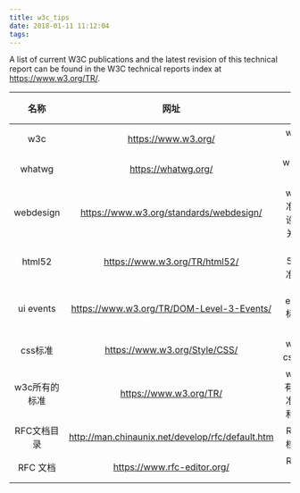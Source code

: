 ```yaml
---
title: w3c_tips
date: 2018-01-11 11:12:04
tags:
---
```


A list of current W3C publications and the latest revision of this technical report can be found in the W3C technical reports index at https://www.w3.org/TR/.

| 名称 | 网址 | 描述 | 链接 |
|:-: | :-: | :-: | :-: |
| w3c| https://www.w3.org/ | w3c官网 | [链接](https://www.w3.org/) |
| whatwg | https://whatwg.org/ | whatwg官网 | [链接](https://whatwg.org/) |
| webdesign |https://www.w3.org/standards/webdesign/ | w3c标准web设计相关标准 | [链接](https://www.w3.org/standards/webdesign/) |
| html52 | https://www.w3.org/TR/html52/ | html 5.2 标准文档 | [链接](https://www.w3.org/TR/html52/) |
| ui events | https://www.w3.org/TR/DOM-Level-3-Events/  | ui events 标准文档 | [链接](https://www.w3.org/TR/DOM-Level-3-Events/) |
| css标准 | https://www.w3.org/Style/CSS/ | w3c的css标准 | [链接](https://www.w3.org/Style/CSS/) |
| w3c所有的标准 | https://www.w3.org/TR/ | w3c所有的 标准文档和草稿 | [链接](https://www.w3.org/TR/) |
| RFC文档目录 | http://man.chinaunix.net/develop/rfc/default.htm |RFC文档目录 | [链接](http://man.chinaunix.net/develop/rfc/default.htm) |
| RFC 文档 | https://www.rfc-editor.org/ | RFC文档 | [链接](https://www.rfc-editor.org/) |
